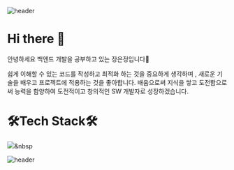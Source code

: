 ![header](https://capsule-render.vercel.app/api?type=rect&color=gradient&height=300&section=header&text=Eunjeong%20Jang)
<!-- newWisdom(); 등 동사 목표를 표현할 수 있는 함수이름을 찾았어
동사 목표를 풀어주자.
예를들어
I wnat to be a person who gives you new wisdom.
-->
# Hi there 👋
안녕하세요 백엔드 개발을 공부하고 있는 장은정입니다🥰

쉽게 이해할 수 있는 코드를 작성하고 최적화 하는 것을 중요하게 생각하며 , 새로운 기술을 배우고 프로젝트에 적용하는 것을 좋아합니다.
배움으로써 지식을 쌓고 도전함으로써 능력을 함양하여 도전적이고 창의적인 SW 개발자로 성장하겠습니다.

# 🛠Tech Stack🛠
<img src="https://img.shields.io/badge/Python-3766AB?style=flat-square&logo=Python&logoColor=white"/></a>&nbsp 

![header](https://capsule-render.vercel.app/api?type=rect&color=gradient&height=50&section=footer)

<!--
**jangeunjeong/jangeunjeong** is a ✨ _special_ ✨ repository because its `README.md` (this file) appears on your GitHub profile.

Here are some ideas to get you started:

- 🔭 I’m currently working on ...
- 🌱 I’m currently learning ...
- 👯 I’m looking to collaborate on ...
- 🤔 I’m looking for help with ...
- 💬 Ask me about ...
- 📫 How to reach me: ...
- 😄 Pronouns: ...
- ⚡ Fun fact: ...
-->
